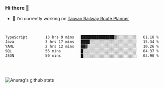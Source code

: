 ### Hi there 👋

- 🔭 I’m currently working on [Taiwan Railway Route Planner](https://github.com/Taiwan-Railway-Route-Planner)

<br/>

<!--START_SECTION:waka-->

```txt
TypeScript        13 hrs 9 mins   ███████████████▒░░░░░░░░░   61.18 %
Java              3 hrs 17 mins   ████░░░░░░░░░░░░░░░░░░░░░   15.34 %
YAML              2 hrs 12 mins   ██▓░░░░░░░░░░░░░░░░░░░░░░   10.26 %
SQL               56 mins         █░░░░░░░░░░░░░░░░░░░░░░░░   04.37 %
JSON              50 mins         █░░░░░░░░░░░░░░░░░░░░░░░░   03.90 %
```

<!--END_SECTION:waka-->

<br/>
<br/>

![Anurag's github stats](https://github-readme-stats.vercel.app/api?username=DepickereSven&show_icons=true&theme=tokyonight)



<!--
**DepickereSven/DepickereSven** is a ✨ _special_ ✨ repository because its `README.md` (this file) appears on your GitHub profile.

Here are some ideas to get you started:

- 🔭 I’m currently working on ...
- 🌱 I’m currently learning ...
- 👯 I’m looking to collaborate on ...
- 🤔 I’m looking for help with ...
- 💬 Ask me about ...
- 📫 How to reach me: ...
- 😄 Pronouns: ...
- ⚡ Fun fact: ...
-->
